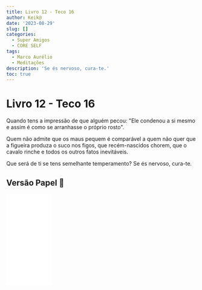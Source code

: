 ```yaml
---
title: Livro 12 - Teco 16
author: Keik@
date: '2023-08-29'
slug: []
categories:
  - Super Amigos
  - CORE SELF
tags:
  - Marco Aurélio
  - Meditações
description: 'Se és nervoso, cura-te.'
toc: true
---
```


# Livro 12 - Teco 16

Quando tens a impressão de que alguém pecou: "Ele condenou a si mesmo e assim é como se arranhasse o próprio rosto".

Quem não admite que os maus pequem é comparável a quem não quer que a figueira produza o suco nos figos, que recém-nascidos chorem, que o cavalo rinche e todos os outros fatos inevitáveis. 

Que será de ti se tens semelhante temperamento? Se és nervoso, cura-te.


## Versão Papel :book:
<iframe style="width:120px;height:240px;" marginwidth="0" marginheight="0" scrolling="no" frameborder="0" src="//ws-na.amazon-adsystem.com/widgets/q?ServiceVersion=20070822&OneJS=1&Operation=GetAdHtml&MarketPlace=BR&source=ss&ref=as_ss_li_til&ad_type=product_link&tracking_id=mundodekeika-20&language=pt_BR&marketplace=amazon&region=BR&placement=B092FVY4BB&asins=B092FVY4BB&linkId=37c5ec14221f61f811029aa88b520891&show_border=true&link_opens_in_new_window=true"></iframe>
